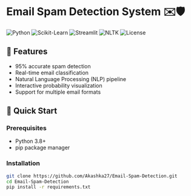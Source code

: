 # Email Spam Detection System ✉️🛡️

![Python](https://img.shields.io/badge/Python-3.8%2B-blue)
![Scikit-Learn](https://img.shields.io/badge/ScikitLearn-1.0+-orange)
![Streamlit](https://img.shields.io/badge/Streamlit-1.12+-red)
![NLTK](https://img.shields.io/badge/NLTK-3.7-yellow)
![License](https://img.shields.io/badge/License-MIT-green)

## 🌟 Features
- 95% accurate spam detection
- Real-time email classification
- Natural Language Processing (NLP) pipeline
- Interactive probability visualization
- Support for multiple email formats

## 🚀 Quick Start
### Prerequisites
- Python 3.8+
- pip package manager

### Installation
```bash
git clone https://github.com/Akashka27/Email-Spam-Detection.git
cd Email-Spam-Detection
pip install -r requirements.txt
